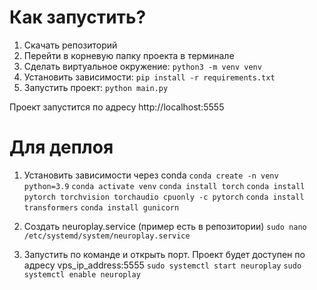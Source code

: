# Как запустить?

1. Скачать репозиторий
2. Перейти в корневую папку проекта в терминале
3. Сделать виртуальное окружение: `python3 -m venv venv`
4. Установить зависимости: `pip install -r requirements.txt`
5. Запустить проект: `python main.py`

Проект запустится по адресу http://localhost:5555

# Для деплоя
1. Установить зависимости через conda
`conda create -n venv python=3.9`
`conda activate venv`
`conda install torch`
`conda install pytorch torchvision torchaudio cpuonly -c pytorch`
`conda install transformers`
`conda install gunicorn`

2. Создать neuroplay.service (пример есть в репозитории)
`sudo nano /etc/systemd/system/neuroplay.service`
3. Запустить по команде и открыть порт. Проект будет доступен по адресу vps_ip_address:5555
`sudo systemctl start neuroplay`
`sudo systemctl enable neuroplay`
